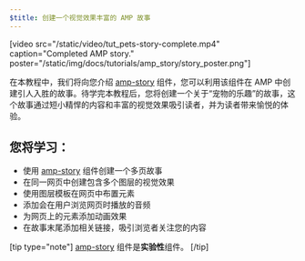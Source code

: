 ```yaml
---
$title: 创建一个视觉效果丰富的 AMP 故事
---
```


[video src="/static/video/tut_pets-story-complete.mp4" caption="Completed AMP story." poster="/static/img/docs/tutorials/amp_story/story_poster.png"]

在本教程中，我们将向您介绍 [amp-story](/zh_cn/docs/reference/components/amp-story.html) 组件，您可以利用该组件在 AMP 中创建引人入胜的故事。待学完本教程后，您将创建一个关于“宠物的乐趣”的故事，这个故事通过短小精悍的内容和丰富的视觉效果吸引读者，并为读者带来愉悦的体验。

## 您将学习：

- 使用 [amp-story](/zh_cn/docs/reference/components/amp-story.html) 组件创建一个多页故事
- 在同一网页中创建包含多个图层的视觉效果
- 使用图层模板在网页中布置元素
- 添加会在用户浏览网页时播放的音频
- 为网页上的元素添加动画效果
- 在故事末尾添加相关链接，吸引浏览者关注您的内容

[tip type="note"]
 [amp-story](/zh_cn/docs/reference/components/amp-story.html) 组件是**实验性**组件。
[/tip]
